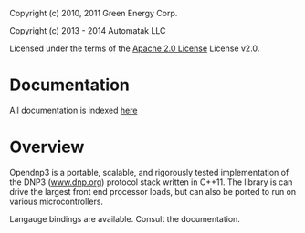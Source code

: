 Copyright (c) 2010, 2011 Green Energy Corp.

Copyright (c) 2013 - 2014 Automatak LLC

Licensed under the terms of the [Apache 2.0 License](http://www.apache.org/licenses/LICENSE-2.0.html) License v2.0.

Documentation
=============

All documentation is indexed [here](http://dnp3.github.io)
  
Overview
========

Opendnp3 is a portable, scalable, and rigorously tested implementation 
of the DNP3 (www.dnp.org) protocol stack written in C++11. The library 
is can drive the largest front end processor loads, but can also be
ported to run on various microcontrollers.

Langauge bindings are available. Consult the documentation.
